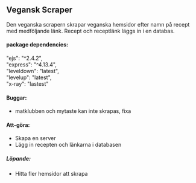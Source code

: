 ## Vegansk Scraper

Den veganska scrapern skrapar veganska hemsidor efter namn på recept med medföljande länk.
Recept och receptlänk läggs in i en databas.

#### package dependencies:
  "ejs": "^2.4.2",  
  "express": "^4.13.4",  
  "leveldown": "latest",  
  "levelup": "latest",  
  "x-ray":  "lastest"

#### Buggar:
- matklubben och mytaste kan inte skrapas, fixa

#### Att-göra:
- Skapa en server
- Lägg in recepten och länkarna i databasen

##### Löpande:
- Hitta fler hemsidor att skrapa
